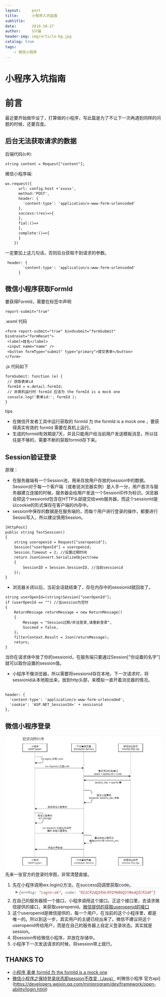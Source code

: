 ```yaml
---
layout:     post
title:      小程序入坑指南
subtitle:   
date:       2018-10-27
author:     5只猫
header-img: img/article-bg.jpg
catalog: true
tags:
    - 微信小程序
---
```


# 小程序入坑指南

# 前言
最近要开始做毕设了，打算做的小程序，写此篇是为了不让下一次再遇到同样的问题的时候，还要百度。

## 后台无法获取请求的数据
后端代码(c#):
```
string content = Request["content"];
```
微信小程序端:
```
wx.request({
      url: config.host +'xxxxx',
      method:'POST',
      header: {
        'content-type': 'application/x-www-form-urlencoded' 
      },
      success:(res)=>{
      },
      fial:()=>
      },
      complete:()=>{
      }
    })
```
一定要加上这几句话，否则后台获取不到请求的参数。
```
 header: {
        'content-type': 'application/x-www-form-urlencoded' 
      }
 ```
 ## 微信小程序获取FormId
 要获得FormId，需要在标签中声明
 ```
 report-submit="true"
 ```
 .wxml 代码
 ```
 <form report-submit="true" bindsubmit="formSubmit" bindreset="formReset">
  <label>姓名</label>
  <input name="name" />
  <button formType="submit" type="primary">提交表单</button>
</form>
 ```
 .js 代码如下
 ```
 formSubmit: function (e) {
  // 获取表单id
  formId = e.detail.formId;
  // 非真机运行时 formId 应该为 the formId is a mock one
  console.log('表单id:', formId );
}
 ```
tips
* 在微信开发者工具中运行获取的 formId 为 the formId is a mock one ，要获得真实有效的 formId 需要在真机上运行。
* 生成的formid有效期是7天，并且只能用户给当前用户发送模板消息，所以往往是不够的，需要不断的获取formid存下来。

## Session验证登录
原理：
* 在服务器端有一个Session池，用来存放用户存放的session中的数据。
Session对于每一个客户端（或者说浏览器实例）是人手一分，用户首次与服务器建立连接的时候，服务器会给用户发送一个SessionID作为标识。浏览器会把这个sessionId包含在HTTP头部提交给web服务器，而这个sessionId是以cookie的形式保存在客户端的内存中。
* session中保存的数据是在服务端的，而每个用户进行登录的操作，都要进行Sessio写入，所以建议慎用Session。

~~~
[HttpPost]
public string TestSession()
{
    string useropenid = Request["useropenid"];
    Session["userOpenId"] = useropenid;
    Session.Timeout = 2; //设置过期时间
    return JsonConvert.SerializeObject(new
    {
        SessionID = Session.SessionID, //当前sessionid
    });
}
~~~
* 浏览器关闭以后，当前会话就结束了，存在内存中的sessionid就回收了。
~~~
string userOpenId=(string)Session["userOpenId"];
if (userOpenId == "") //当session为空时
{
    ReturnMessage returnMessage = new ReturnMessage()
    {
        Message = "Session过期/非法登录,请重新登录",
        Succeed = false,
    };
    filterContext.Result = Json(returnMessage);
    return;
}
~~~
当你在请求体中放了你的sessionid，在服务端只要通过Session["你设置的名字"]就可以取你设置的session值。
* 小程序不像浏览器，所以需要将sessionid存在本地，下一次请求时，将sessionid从本地取出来，放到http头部，来模拟一直开着浏览器的情况。
~~~

header: {
  'content-type': 'application/x-www-form-urlencoded',
  'cookie': 'ASP.NET_SessionId=' + sessionid
},
~~~

## 微信小程序登录
![当前用户权限](/img/postimages/QQ截图20181103140940.jpg)
先来一张官方的登录时序图，非常清楚直接。
1. 先在小程序调用wx.login()方法，在success回调里获取code。
![当前用户权限](/img/postimages/QQ截图20181103141447.jpg)
2. 在自己的服务器搭一个接口，小程序调用这个接口。正这个接口里，去请求微信提供的接口，来获取useropenid。[微信提供的获取useropenid的接口](https://developers.weixin.qq.com/miniprogram/dev/api/open-api/login/code2Session.html)
3. 这个useropenid是微信提供的，每一个用户，在当前的这个小程序里，都是唯一的。所以到这一步，其实用户的主键已经出来了。微信不建议将这个useropenid传给用户，而是在自己的服务器上自定义登录状态。其实就是session。
4. 将session传给微信小程序，并放在存储中。
5. 小程序下一次发送请求的时候，将session带上就行。

## THANKS TO
* [小程序 表单 formId 为 the formId is a mock one](https://blog.csdn.net/lichenliang666/article/details/79346643)
* [微信小程序之保持登录状态即session不改变（Java）](https://www.cnblogs.com/gdutzyh/p/7251432.html)
#[微信小程序 官方api] (https://developers.weixin.qq.com/miniprogram/dev/framework/open-ability/login.html)















